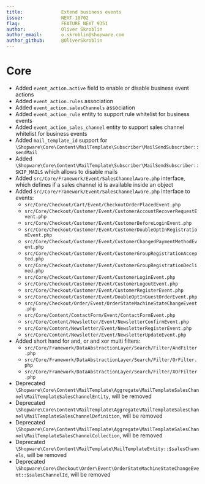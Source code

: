 ```yaml
---
title:              Extend business events
issue:              NEXT-10702
flag:               FEATURE_NEXT_9351
author:             Oliver Skroblin
author_email:       o.skroblin@shopware.com
author_github:      @OliverSkroblin
---
```

# Core
* Added `event_action.active` field to enable or disable business event actions
* Added `event_action.rules` association
* Added `event_action.salesChannels` association
* Added `event_action_rule` entity to support rule whitelist for business events
* Added `event_action_sales_channel` entity to support sales channel whitelist for business events
* Added `mail_template_id` support for `\Shopware\Core\Content\MailTemplate\Subscriber\MailSendSubscriber::sendMail`
* Added `\Shopware\Core\Content\MailTemplate\Subscriber\MailSendSubscriber::SKIP_MAILS` which allows to disable mails 
* Added `src/Core/Framework/Event/SalesChannelAware.php` interface, which defines if a sales channel id is available inside an object
* Added `src/Core/Framework/Event/SalesChannelAware.php` interface to events:
    * `src/Core/Checkout/Cart/Event/CheckoutOrderPlacedEvent.php`
    * `src/Core/Checkout/Customer/Event/CustomerAccountRecoverRequestEvent.php`
    * `src/Core/Checkout/Customer/Event/CustomerBeforeLoginEvent.php`
    * `src/Core/Checkout/Customer/Event/CustomerDoubleOptInRegistrationEvent.php`
    * `src/Core/Checkout/Customer/Event/CustomerChangedPaymentMethodEvent.php`
    * `src/Core/Checkout/Customer/Event/CustomerGroupRegistrationAccepted.php`
    * `src/Core/Checkout/Customer/Event/CustomerGroupRegistrationDeclined.php`
    * `src/Core/Checkout/Customer/Event/CustomerLoginEvent.php`
    * `src/Core/Checkout/Customer/Event/CustomerLogoutEvent.php`
    * `src/Core/Checkout/Customer/Event/CustomerRegisterEvent.php`
    * `src/Core/Checkout/Customer/Event/DoubleOptInGuestOrderEvent.php`
    * `src/Core/Checkout/Order/Event/OrderStateMachineStateChangeEvent.php`
    * `src/Core/Content/ContactForm/Event/ContactFormEvent.php`
    * `src/Core/Content/Newsletter/Event/NewsletterConfirmEvent.php`
    * `src/Core/Content/Newsletter/Event/NewsletterRegisterEvent.php`
    * `src/Core/Content/Newsletter/Event/NewsletterUpdateEvent.php`
* Added short hand for and, or and xor multi filters:
    * `src/Core/Framework/DataAbstractionLayer/Search/Filter/AndFilter.php`
    * `src/Core/Framework/DataAbstractionLayer/Search/Filter/OrFilter.php`
    * `src/Core/Framework/DataAbstractionLayer/Search/Filter/XOrFilter.php`
* Deprecated `\Shopware\Core\Content\MailTemplate\Aggregate\MailTemplateSalesChannel\MailTemplateSalesChannelEntity`, will be removed
* Deprecated `\Shopware\Core\Content\MailTemplate\Aggregate\MailTemplateSalesChannel\MailTemplateSalesChannelDefinition`, will be removed
* Deprecated `\Shopware\Core\Content\MailTemplate\Aggregate\MailTemplateSalesChannel\MailTemplateSalesChannelCollection`, will be removed
* Deprecated `\Shopware\Core\Content\MailTemplate\MailTemplateEntity::$salesChannels`, will be removed
* Deprecated `\Shopware\Core\Checkout\Order\Event\OrderStateMachineStateChangeEvent::$salesChannelId`, will be removed
